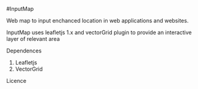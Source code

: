 #InputMap

Web map to input enchanced location in web applications and websites.



InputMap uses leafletjs 1.x and vectorGrid plugin to provide an interactive layer of relevant area


Dependences
1. Leafletjs
2. VectorGrid

Licence
